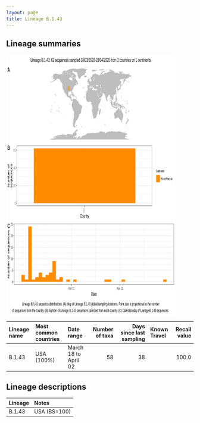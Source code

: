 ```yaml
---
layout: page
title: Lineage B.1.43
---
```




<h2> Lineage summaries</h2>

<img src="../assets/images/B.1.43.svg" alt="B.1.43 lineage summary figure" width="90%" height="700px" />


| Lineage name | Most common countries | Date range | Number of taxa |  Days since last sampling | Known Travel | Recall value |
|:-----|:-----|:-------|-------:|-------:|:---------|--------:|
| B.1.43 | USA (100%) | March 18 to April 02 | 58 | 38 |  | 100.0 |

<h2>Lineage descriptions</h2>

| Lineage | Notes |
|:-----|:-----|
| B.1.43 | USA (BS=100) |

